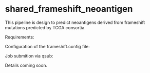 # shared_frameshift_neoantigen

This pipeline is design to predict neoantigens derived from frameshift mutations predicted by TCGA consortia.

Requirements:

Configuration of the frameshift.config file:

Job submition via qsub:


Details coming soon.
